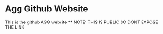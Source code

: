 # Agg Github Website
This is the github AGG website
** NOTE: THIS IS PUBLIC SO DONT EXPOSE THE LINK
